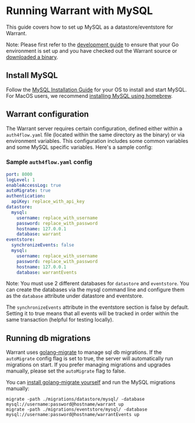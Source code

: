 # Running Warrant with MySQL

This guide covers how to set up MySQL as a datastore/eventstore for Warrant.

Note: Please first refer to the [development guide](/development.md) to ensure that your Go environment is set up and you have checked out the Warrant source or [downloaded a binary](https://github.com/auth4flow/auth4flow-core/releases).

## Install MySQL

Follow the [MySQL Installation Guide](https://dev.mysql.com/doc/mysql-installation-excerpt/8.0/en/) for your OS to install and start MySQL. For MacOS users, we recommend [installing MySQL using homebrew](https://formulae.brew.sh/formula/mysql).

## Warrant configuration

The Warrant server requires certain configuration, defined either within a `auth4flow.yaml` file (located within the same directory as the binary) or via environment variables. This configuration includes some common variables and some MySQL specific variables. Here's a sample config:

### Sample `auth4flow.yaml` config

```yaml
port: 8000
logLevel: 1
enableAccessLog: true
autoMigrate: true
authentication:
  apiKey: replace_with_api_key
datastore:
  mysql:
    username: replace_with_username
    password: replace_with_password
    hostname: 127.0.0.1
    database: warrant
eventstore:
  synchronizeEvents: false
  mysql:
    username: replace_with_username
    password: replace_with_password
    hostname: 127.0.0.1
    database: warrantEvents
```

Note: You must use 2 different databases for `datastore` and `eventstore`. You can create the databases via the mysql command line and configure them as the `database` attribute under datastore and eventstore.

The `synchronizeEvents` attribute in the eventstore section is false by default. Setting it to true means that all events will be tracked in order within the same transaction (helpful for testing locally).

## Running db migrations

Warrant uses [golang-migrate](https://github.com/golang-migrate/migrate) to manage sql db migrations. If the `autoMigrate` config flag is set to true, the server will automatically run migrations on start. If you prefer managing migrations and upgrades manually, please set the `autoMigrate` flag to false.

You can [install golang-migrate yourself](https://github.com/golang-migrate/migrate/tree/master/cmd/migrate) and run the MySQL migrations manually:

```shell
migrate -path ./migrations/datastore/mysql/ -database mysql://username:password@hostname/warrant up
migrate -path ./migrations/eventstore/mysql/ -database mysql://username:password@hostname/warrantEvents up
```
